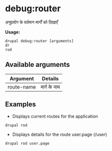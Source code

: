 # debug:router
अनुप्रयोग के वर्तमान मार्गों को दिखाएँ

**Usage:**
```
drupal debug:router [arguments]
dr
rod
```

## Available arguments
Argument | Details
---------|-------------
route-name | मार्ग के नाम

## Examples
* Displays current routes for the application
```
drupal rod
```
* Displays details for the route user.page (/user)
```
drupal rod user.page
```
